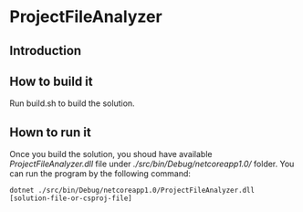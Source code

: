# ProjectFileAnalyzer

## Introduction


## How to build it

Run build.sh to build the solution.

## Hown to run it

Once you build the solution, you shoud have available _ProjectFileAnalyzer.dll_ file under _./src/bin/Debug/netcoreapp1.0/_ folder.
You can run the program by the following command:

```
dotnet ./src/bin/Debug/netcoreapp1.0/ProjectFileAnalyzer.dll [solution-file-or-csproj-file]
```
